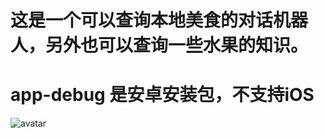# 这是一个可以查询本地美食的对话机器人，另外也可以查询一些水果的知识。
# app-debug 是安卓安装包，不支持iOS
![avatar](https://imgchr.com/i/yRbPyT)
